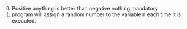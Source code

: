 0. Positive anything is better than negative nothing mandatory
1. program will assign a random number to the variable n each time it is executed.

